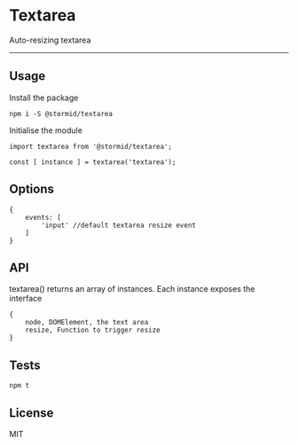 
# Textarea

Auto-resizing textarea

---

## Usage

Install the package
```
npm i -S @stormid/textarea
```

Initialise the module
```
import textarea from '@stormid/textarea';

const [ instance ] = textarea('textarea');
```

## Options
```
{
    events: [
        'input' //default textarea resize event
    ]
}
```

## API

textarea() returns an array of instances. Each instance exposes the interface
```
{
    node, DOMElement, the text area
    resize, Function to trigger resize
}
```

## Tests
```
npm t
```

## License
MIT